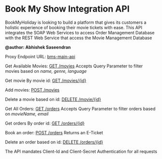 # Book My Show Integration API
BookMyHoliday is looking to build a platform that gives its customers a holistic experience of booking their movie tickets with ease. This API integrates the SOAP Web Services to access Order Management Database with the REST Web Service that access the Movie Management Database

**@author: Abhishek Saseendran**

Proxy Endpoint URL: [bms-main-api](http://bms-main-api.us-e2.cloudhub.io "Bms Main API Proxy")

Get Available Movies: [GET /movies](http://bms-main-api.us-e2.cloudhub.io/movies)
  Accepts Query Parameter to filter movies based on *name, genre, language*
  
Get movie By movie id: [GET /movies/{id}](http://bms-main-api.us-e2.cloudhub.io/movies/{id})

Add movies: [POST /movies](http://bms-main-api.us-e2.cloudhub.io/movies)
  
Delete a movie based on id: [DELETE /movie/{id}](http://bms-main-api.us-e2.cloudhub.io/movies/{id})

Get All Orders: [GET /orders](http://bms-main-api.us-e2.cloudhub.io/orders)
  Accepts Query Parameter to filter orders based on *movieName, email*
  
Get orders By order id: [GET /orders/{id}](http://bms-main-api.us-e2.cloudhub.io/orders/{id})

Book an order: [POST /orders](http://bms-main-api.us-e2.cloudhub.io/orders)
  Returns an E-Ticket
  
Delete an order based on id: [DELETE /orders/{id}](http://bms-main-api.us-e2.cloudhub.io/orders/{id})
  
The API mandates Client-Id and Client-Secret Authentication for all requests

